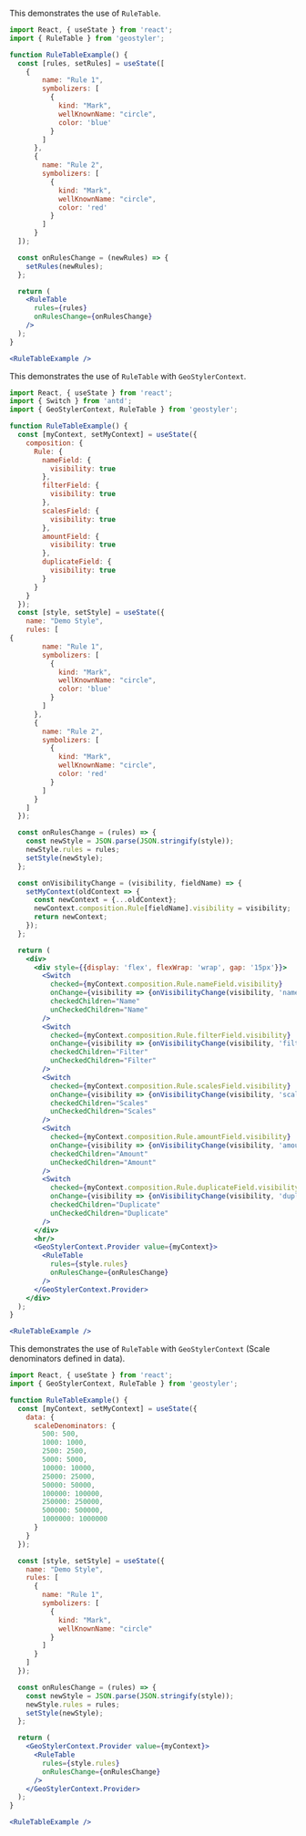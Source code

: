 <!--
 * Released under the BSD 2-Clause License
 *
 * Copyright © 2018-present, terrestris GmbH & Co. KG and GeoStyler contributors
 * All rights reserved.
 *
 * Redistribution and use in source and binary forms, with or without
 * modification, are permitted provided that the following conditions are met:
 *
 * * Redistributions of source code must retain the above copyright notice,
 *   this list of conditions and the following disclaimer.
 *
 * * Redistributions in binary form must reproduce the above copyright notice,
 *   this list of conditions and the following disclaimer in the documentation
 *   and/or other materials provided with the distribution.
 *
 * THIS SOFTWARE IS PROVIDED BY THE COPYRIGHT HOLDERS AND CONTRIBUTORS "AS IS"
 * AND ANY EXPRESS OR IMPLIED WARRANTIES, INCLUDING, BUT NOT LIMITED TO, THE
 * IMPLIED WARRANTIES OF MERCHANTABILITY AND FITNESS FOR A PARTICULAR PURPOSE
 * ARE DISCLAIMED. IN NO EVENT SHALL THE COPYRIGHT HOLDER OR CONTRIBUTORS BE
 * LIABLE FOR ANY DIRECT, INDIRECT, INCIDENTAL, SPECIAL, EXEMPLARY, OR
 * CONSEQUENTIAL DAMAGES (INCLUDING, BUT NOT LIMITED TO, PROCUREMENT OF
 * SUBSTITUTE GOODS OR SERVICES; LOSS OF USE, DATA, OR PROFITS; OR BUSINESS
 * INTERRUPTION) HOWEVER CAUSED AND ON ANY THEORY OF LIABILITY, WHETHER IN
 * CONTRACT, STRICT LIABILITY, OR TORT (INCLUDING NEGLIGENCE OR OTHERWISE)
 * ARISING IN ANY WAY OUT OF THE USE OF THIS SOFTWARE, EVEN IF ADVISED OF THE
 * POSSIBILITY OF SUCH DAMAGE.
 *
-->

This demonstrates the use of `RuleTable`.

```jsx
import React, { useState } from 'react';
import { RuleTable } from 'geostyler';

function RuleTableExample() {
  const [rules, setRules] = useState([
    {
        name: "Rule 1",
        symbolizers: [
          {
            kind: "Mark",
            wellKnownName: "circle",
            color: 'blue'
          }
        ]
      },
      {
        name: "Rule 2",
        symbolizers: [
          {
            kind: "Mark",
            wellKnownName: "circle",
            color: 'red'
          }
        ]
      }
  ]);

  const onRulesChange = (newRules) => {
    setRules(newRules);
  };

  return (
    <RuleTable
      rules={rules}
      onRulesChange={onRulesChange}
    />
  );
}

<RuleTableExample />
```

This demonstrates the use of `RuleTable` with `GeoStylerContext`.

```jsx
import React, { useState } from 'react';
import { Switch } from 'antd';
import { GeoStylerContext, RuleTable } from 'geostyler';

function RuleTableExample() {
  const [myContext, setMyContext] = useState({
    composition: {
      Rule: {
        nameField: {
          visibility: true
        },
        filterField: {
          visibility: true
        },
        scalesField: {
          visibility: true  
        },
        amountField: {
          visibility: true
        },
        duplicateField: {
          visibility: true
        }
      }
    }
  });
  const [style, setStyle] = useState({
    name: "Demo Style",
    rules: [
{
        name: "Rule 1",
        symbolizers: [
          {
            kind: "Mark",
            wellKnownName: "circle",
            color: 'blue'
          }
        ]
      },
      {
        name: "Rule 2",
        symbolizers: [
          {
            kind: "Mark",
            wellKnownName: "circle",
            color: 'red'
          }
        ]
      }
    ]
  });

  const onRulesChange = (rules) => {
    const newStyle = JSON.parse(JSON.stringify(style));
    newStyle.rules = rules;
    setStyle(newStyle);
  };

  const onVisibilityChange = (visibility, fieldName) => {
    setMyContext(oldContext => {
      const newContext = {...oldContext};
      newContext.composition.Rule[fieldName].visibility = visibility;
      return newContext;
    });
  };

  return (
    <div>
      <div style={{display: 'flex', flexWrap: 'wrap', gap: '15px'}}>
        <Switch
          checked={myContext.composition.Rule.nameField.visibility}
          onChange={visibility => {onVisibilityChange(visibility, 'nameField')}}
          checkedChildren="Name"
          unCheckedChildren="Name"
        />
        <Switch
          checked={myContext.composition.Rule.filterField.visibility}
          onChange={visibility => {onVisibilityChange(visibility, 'filterField')}}
          checkedChildren="Filter"
          unCheckedChildren="Filter"
        />
        <Switch
          checked={myContext.composition.Rule.scalesField.visibility}
          onChange={visibility => {onVisibilityChange(visibility, 'scalesField')}}
          checkedChildren="Scales"
          unCheckedChildren="Scales"
        />
        <Switch
          checked={myContext.composition.Rule.amountField.visibility}
          onChange={visibility => {onVisibilityChange(visibility, 'amountField')}}
          checkedChildren="Amount"
          unCheckedChildren="Amount"
        />
        <Switch
          checked={myContext.composition.Rule.duplicateField.visibility}
          onChange={visibility => {onVisibilityChange(visibility, 'duplicateField')}}
          checkedChildren="Duplicate"
          unCheckedChildren="Duplicate"
        />
      </div>
      <hr/>
      <GeoStylerContext.Provider value={myContext}>
        <RuleTable
          rules={style.rules}
          onRulesChange={onRulesChange}
        />
      </GeoStylerContext.Provider>
    </div>
  );
}

<RuleTableExample />
```

This demonstrates the use of `RuleTable` with `GeoStylerContext` (Scale denominators defined in data).


```jsx
import React, { useState } from 'react';
import { GeoStylerContext, RuleTable } from 'geostyler';

function RuleTableExample() {
  const [myContext, setMyContext] = useState({
    data: {
      scaleDenominators: {
        500: 500,
        1000: 1000,
        2500: 2500,
        5000: 5000,
        10000: 10000,
        25000: 25000,
        50000: 50000,
        100000: 100000,
        250000: 250000,
        500000: 500000,
        1000000: 1000000
      }
    }  
  });

  const [style, setStyle] = useState({
    name: "Demo Style",
    rules: [
      {
        name: "Rule 1",
        symbolizers: [
          {
            kind: "Mark",
            wellKnownName: "circle"
          }
        ]
      }
    ]
  });

  const onRulesChange = (rules) => {
    const newStyle = JSON.parse(JSON.stringify(style));
    newStyle.rules = rules;
    setStyle(newStyle);
  };

  return (
    <GeoStylerContext.Provider value={myContext}>
      <RuleTable
        rules={style.rules}
        onRulesChange={onRulesChange}
      />
    </GeoStylerContext.Provider>
  );
}

<RuleTableExample />
```
